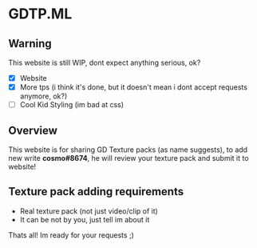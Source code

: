 # GDTP.ML

## Warning
This website is still WIP, dont expect anything serious, ok?

- [X] Website
- [X] More tps (i think it's done, but it doesn't mean i dont accept requests anymore, ok?)
- [ ] Cool Kid Styling (im bad at css)

## Overview
This website is for sharing GD Texture packs (as name suggests), to add new write **cosmo#8674**, he will review your texture pack and submit it to website!

## Texture pack adding requirements
- Real texture pack (not just video/clip of it)
- It can be not by you, just tell im about it

Thats all! Im ready for your requests ;)
